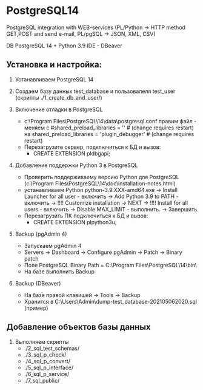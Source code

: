# PostgreSQL14
PostgreSQL integration with WEB-services (PL/Python -> HTTP method GET,POST and send e-mail, PL/pgSQL -> JSON, XML, CSV)

DB PostgreSQL 14 + Python 3.9
IDE - DBeaver

Установка и настройка:
-------------------------------

1) Устанавливаем PostgreSQL 14
2) Создаем базу данных test_database и пользовалеля test_user (скрипты ./1_create_db_and_user/)
3) Включение отладки в PostgreSQL
   - c:\Program Files\PostgreSQL\14\data\postgresql.conf правим файл - меняем
   с
    #shared_preload_libraries = '' # (change requires restart)
   на
    shared_preload_libraries = 'plugin_debugger' # (change requires restart)
   - Перезагрузите сервер, подключиться к БД и вызов:
     - CREATE EXTENSION pldbgapi;

4) Добавление поддержки Python 3 в PostgreSQL
   - Проверить поддерживаему версию Python для PostgreSQL (c:\Program Files\PostgreSQL\14\doc\installation-notes.html)
   - устанавливаем Python python-3.9.XXX-amd64.exe
     -> Install Launcher for all user - включить
     -> Add Python 3.9 to PATH - включить
     -> !!!! Customize installation
     -> NEXT
     -> !!!! Install for all users - включить
     -> Disable MAX_LIMIT - выполнить.
     -> Завершить
   - Перезагрузить ПК подключиться к БД и вызов:
     - CREATE EXTENSION plpython3u;

5) Backup (pgAdmin 4)
   - Запускаем pgAdmin 4
   - Servers -> Dashboard -> Configure pgAdmin -> Patch -> Binary patch
   - Поле PostgreSQL Binary Path = C:\Program Files\PostgreSQL\14\bin\
   - На базе выполнить Backup

6) Backup (DBeaver)
   - На базе правой клавишей -> Tools -> Backup
   - Хранится в C:\Users\Admin\dump-test_database-202105062020.sql (пример)

Добавление объектов базы данных
-------------------------------
1) Выполняем скрипты
   - ./2_sql_test_schemas/
   - ./3_sql_p_check/
   - ./4_sql_p_convert/
   - ./5_sql_p_interface/
   - ./6_sql_p_service/
   - ./7_sql_public/

